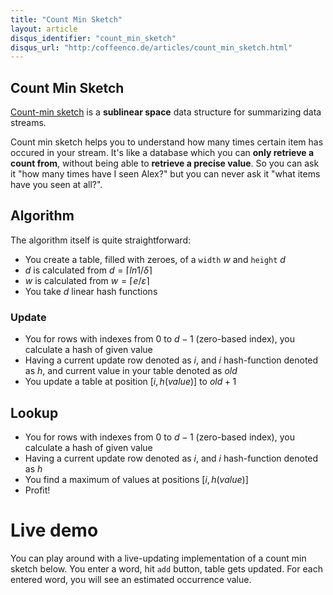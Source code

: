 ```yaml
---
title: "Count Min Sketch"
layout: article
disqus_identifier: "count_min_sketch"
disqus_url: "http:/coffeenco.de/articles/count_min_sketch.html"
---
```


## Count Min Sketch

[Count-min sketch](http://dimacs.rutgers.edu/~graham/pubs/papers/cm-full.pdf) is a __sublinear space__
data structure for summarizing data streams.

Count min sketch helps you to understand how many times certain item has occured in your stream. 
It's like a database which you can __only retrieve a count from__, without being able to __retrieve
a precise value__. So you can ask it "how many times have I seen Alex?" but you can never ask it
"what items have you seen at all?".

## Algorithm 

The algorithm itself is quite straightforward: 

  * You create a table, filled with zeroes, of a `width` $w$ and `height` $d$
  * $d$ is calculated from $d = ⌈ln 1/δ ⌉$
  * $w$ is calculated from $w = ⌈e/ε⌉$
  * You take $d$ linear hash functions 
  
### Update

  * You for rows with indexes from 0 to $d-1$ (zero-based index), you calculate a hash of given value
  * Having a current update row denoted as $i$, and $i$ hash-function denoted as $h$, and current value
    in your table denoted as $old$
  * You update a table at position $[i, h(value)]$ to $old + 1$
  
## Lookup

  * You for rows with indexes from 0 to $d-1$ (zero-based index), you calculate a hash of given value
  * Having a current update row denoted as $i$, and $i$ hash-function denoted as $h$
  * You find a maximum of values at positions $[i, h(value)]$ 
  * Profit!

# Live demo

You can play around with a live-updating implementation of a count min sketch below.
You enter a word, hit `add` button, table gets updated. For each entered word, you 
will see an estimated occurrence value.

<div id="app">&nbsp;</div>

<script src="/assets/javascripts/count_min_sketch/vendor/react-with-addons.js"></script>
<script src="/assets/javascripts/count_min_sketch/cljs/goog/base.js"></script>
<script src="/assets/javascripts/count_min_sketch/cljs/main.js"></script>
<script type="text/javascript">goog.require("envision.cmsketch");</script>


<script type="text/javascript" src="https://c328740.ssl.cf1.rackcdn.com/mathjax/latest/MathJax.js?config=TeX-AMS-MML_HTMLorMML">
</script>

<script type="text/x-mathjax-config">
  MathJax.Hub.Config({tex2jax: {inlineMath: [['$','$'], ['\\(','\\)']]}});
</script>
